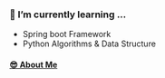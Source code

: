 ### 🌱 I’m currently learning ...
- Spring boot Framework
- Python Algorithms & Data Structure

#### [😎 About Me](https://www.notion.so/cms02/60f4656ed5f24cdc9b3f9593f0e62f13)
<!--
**cms02/cms02** is a ✨ _special_ ✨ repository because its `README.md` (this file) appears on your GitHub profile.

Here are some ideas to get you started:

- 🔭 I’m currently working on ...
- 🌱 I’m currently learning ...
- 👯 I’m looking to collaborate on ...
- 🤔 I’m looking for help with ...
- 💬 Ask me about ...
- 📫 How to reach me: ...
- 😄 Pronouns: ...
- ⚡ Fun fact: ...
-->

